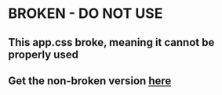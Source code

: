 # BROKEN - DO NOT USE

## This app.css broke, meaning it cannot be properly used
## Get the non-broken version [here](https://nyri4.github.io/Couve/betterdiscord/app.css)
